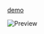 [demo](https://sistem-pendaftaran-penduduk-online.vercel.app/)

![Preview](https://firebasestorage.googleapis.com/v0/b/image-storage-aaa6b.appspot.com/o/sistem%20informasi%20pendaftaran%20penduduk%20online.png?alt=media&token=2a235770-d5f6-45ea-b649-b34fe283e3fd)